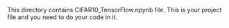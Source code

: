 This directory contains CIFAR10_TensorFlow.npynb file. This is your project file and you need to do your code in it.
